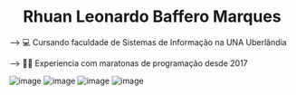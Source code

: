 <h1 align="center">Rhuan Leonardo Baffero Marques</h1>

--> 💻 Cursando faculdade de Sistemas de Informação na UNA Uberlândia</p>
--> 👨‍💻 Experiencia com maratonas de programação desde 2017</p>

![image](https://raw.githubusercontent.com/jmnote/z-icons/master/svg/c.svg) ![image](https://raw.githubusercontent.com/jmnote/z-icons/master/svg/cpp.svg) ![image](https://raw.githubusercontent.com/jmnote/z-icons/master/svg/python.svg) ![image](https://raw.githubusercontent.com/jmnote/z-icons/master/svg/java.svg)


<!--
**Rhuan-Marques/Rhuan-Marques** is a ✨ _special_ ✨ repository because its `README.md` (this file) appears on your GitHub profile.

Here are some ideas to get you started:

- 🔭 I’m currently working on ...
- 🌱 I’m currently learning ...
- 👯 I’m looking to collaborate on ...
- 🤔 I’m looking for help with ...
- 💬 Ask me about ...
- 📫 How to reach me: ...
- 😄 Pronouns: ...
- ⚡ Fun fact: ...
-->
